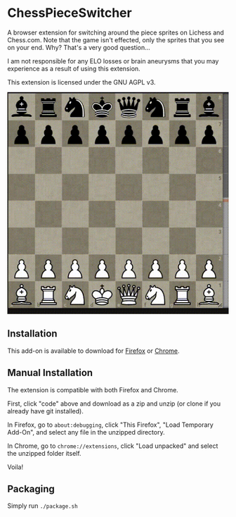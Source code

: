 # ChessPieceSwitcher

A browser extension for switching around the piece sprites on Lichess and
Chess.com. Note that the game isn't effected, only the sprites that you see on
your end. Why? That's a very good question...

I am not responsible for any ELO losses or brain aneurysms that you may
experience as a result of using this extension.

This extension is licensed under the GNU AGPL v3.

![Sample video](screenshots/sample.gif)

## Installation

This add-on is available to download for [Firefox](https://addons.mozilla.org/en-US/firefox/addon/chesspieceswitcher/) or [Chrome](https://chrome.google.com/webstore/detail/lichesspieceswitcher/koifaekonhpknbmkbgcacnfcplmhaehn).

## Manual Installation

The extension is compatible with both Firefox and Chrome.

First, click "code" above and download as a zip and unzip (or clone if you
already have git installed).

In Firefox, go to `about:debugging`, click "This Firefox", "Load Temporary
Add-On", and select any file in the unzipped directory.

In Chrome, go to `chrome://extensions`, click "Load unpacked" and select the
unzipped folder itself.

Voila!

## Packaging

Simply run `./package.sh`
